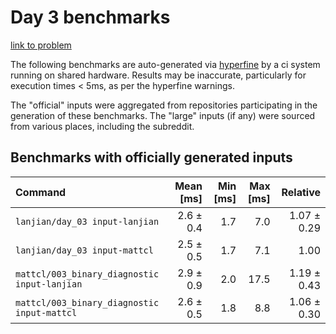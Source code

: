 # Day 3 benchmarks

[link to problem](http://adventofcode.com/2021/day/3)

The following benchmarks are auto-generated via [hyperfine](https://github.com/sharkdp/hyperfine) by a ci system running on shared hardware. Results may be inaccurate, particularly for execution times < 5ms, as per the hyperfine warnings.

The "official" inputs were aggregated from repositories participating in the generation of these benchmarks. The "large" inputs (if any) were sourced from various places, including the subreddit.

## Benchmarks with officially generated inputs
| Command | Mean [ms] | Min [ms] | Max [ms] | Relative |
|:---|---:|---:|---:|---:|
| `lanjian/day_03 input-lanjian` | 2.6 ± 0.4 | 1.7 | 7.0 | 1.07 ± 0.29 |
| `lanjian/day_03 input-mattcl` | 2.5 ± 0.5 | 1.7 | 7.1 | 1.00 |
| `mattcl/003_binary_diagnostic input-lanjian` | 2.9 ± 0.9 | 2.0 | 17.5 | 1.19 ± 0.43 |
| `mattcl/003_binary_diagnostic input-mattcl` | 2.6 ± 0.5 | 1.8 | 8.8 | 1.06 ± 0.30 |
